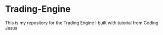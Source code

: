 # Trading-Engine
This is my repository for the Trading Engine I built with tutorial from Coding Jesus
